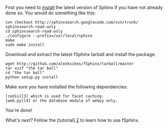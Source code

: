 First you need to [install][1] the latest version of Sphinx if you have not already done so. You would do something like this:

    svn checkout http://sphinxsearch.googlecode.com/svn/trunk/ sphinxsearch-read-only
    cd sphinxsearch-read-only
    ./configure --prefix=/usr/local/sphinx
    make
    sudo make install
    
Download and extract the latest fSphinx tarball and install the package.

    wget http://github.com/alexksikes/fSphinx/tarball/master
    tar xvzf "the tar ball"
    cd "the tar ball"
    python setup.py install

Make sure you have installed the following dependencies:

    [redis][3] which is used for facet caching.
    [web.py][4] or the database module of webpy only.
    
You're done! 

What's next? Follow the [tutorial] [2] to learn how to use fSphinx.

[1]: http://sphinxsearch.com/docs/manual-2.0.1.html#installation
[2]: https://github.com/alexksikes/fSphinx/blob/master/tutorial/TUTORIAL.md
[3]: https://github.com/andymccurdy/redis-py
[4]: http://webpy.org/install